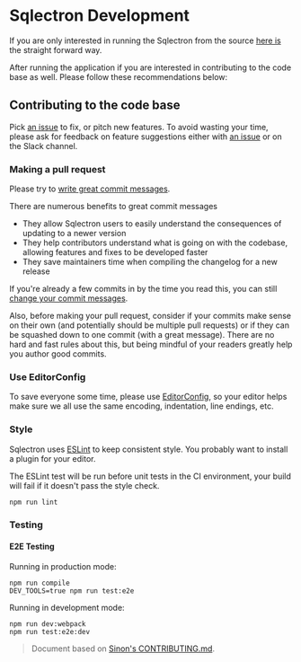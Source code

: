 # Sqlectron Development

If you are only interested in running the Sqlectron from the source [here is](run-from-source.md) the straight forward way.

After running the application if you are interested in contributing to the code base as well. Please follow these recommendations below:

## Contributing to the code base

Pick [an issue](http://github.com/sqlectron/sqlectron-gui/issues) to fix, or pitch new features. To avoid wasting your time, please ask for feedback on feature suggestions either with [an issue](http://github.com/sqlectron/sqlectron-gui/issues/new) or on the Slack channel.

### Making a pull request

Please try to [write great commit messages](http://chris.beams.io/posts/git-commit/).

There are numerous benefits to great commit messages

- They allow Sqlectron users to easily understand the consequences of updating to a newer version
- They help contributors understand what is going on with the codebase, allowing features and fixes to be developed faster
- They save maintainers time when compiling the changelog for a new release

If you're already a few commits in by the time you read this, you can still [change your commit messages](https://help.github.com/articles/changing-a-commit-message/).

Also, before making your pull request, consider if your commits make sense on their own (and potentially should be multiple pull requests) or if they can be squashed down to one commit (with a great message). There are no hard and fast rules about this, but being mindful of your readers greatly help you author good commits.

### Use EditorConfig

To save everyone some time, please use [EditorConfig](http://editorconfig.org), so your editor helps make sure we all use the same encoding, indentation, line endings, etc.

### Style

Sqlectron uses [ESLint](http://eslint.org) to keep consistent style. You probably want to install a plugin for your editor.

The ESLint test will be run before unit tests in the CI environment, your build will fail if it doesn't pass the style check.

```bash
npm run lint
```

### Testing

#### E2E Testing

Running in production mode:

```
npm run compile
DEV_TOOLS=true npm run test:e2e
```

Running in development mode:

```
npm run dev:webpack
npm run test:e2e:dev
```

> Document based on [Sinon's CONTRIBUTING.md](https://github.com/sinonjs/sinon/blob/master/CONTRIBUTING.md).
